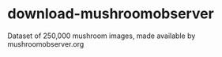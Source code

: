 # download-mushroomobserver
Dataset of 250,000 mushroom images, made available by mushroomobserver.org
